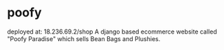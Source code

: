 # poofy
deployed at: 18.236.69.2/shop
A django based ecommerce website called "Poofy Paradise" which sells Bean Bags and Plushies. 

